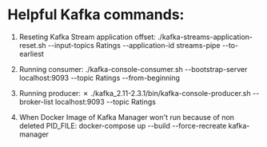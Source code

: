 # Helpful Kafka commands:

1. Reseting Kafka Stream application offset:
./kafka-streams-application-reset.sh --input-topics Ratings --application-id streams-pipe --to-earliest

2. Running consumer:
./kafka-console-consumer.sh --bootstrap-server localhost:9093 --topic Ratings --from-beginning

3. Running producer:
✗ ./kafka_2.11-2.3.1/bin/kafka-console-producer.sh --broker-list localhost:9093 --topic Ratings

4. When Docker Image of Kafka Manager won't run because of non deleted PID_FILE:
docker-compose up --build --force-recreate kafka-manager
